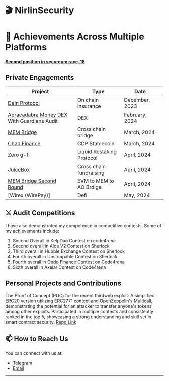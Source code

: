 
<!-- Your Name and Introduction -->
# 🎬 NirlinSecurity 

<!-- Profile Picture -->
# 🏅 Achievements Across Multiple Platforms    

**[Second position in secureum race-18](https://discord.com/channels/814328279468474419/927065287172427798/1112616229602070560)**

## Private Engagements

| Project                                             | Type                | Date           |                   |
|-----------------------------------------------------|---------------------|----------------|-------------------------------|
| [Dein Protocol](https://docs.dein.di)               | On chain insurance  | December, 2023 |                      |
| [Abracadabra Money DEX](https://abracadabra.money/) With Guardians Audit | DEX                 | February, 2024 |                          |
| [MEM Bridge](https://www.mem.tech/)                | Cross chain bridge  | March, 2024    |                     |
| [Chad Finance](https://chadfinance.xyz/)            | CDP Stablecoin      | March, 2024    |                    |
| Zero g-fi                                         | Liquid Restaking Protocol    | April, 2024    |                        |
| [JuiceBox](https://juicebox.money/)      | Cross chain fundraising   | April, 2024    |                         |
| [MEM Bridge Second Round](https://mem.tech)      | EVM to MEM to AO Brdige   | April, 2024    |                        |
| [Wirex (WirePay)]     | Defi | May, 2024    |                           |


## ⚔️ Audit Competitions

I have also demonstrated my competence in competitive contests. Some of my achievements include:

1.  Second Overall in KelpDao Contest on code4rena 
2.  Second overall in Aloe V2 Contest on Sherlock 
3.  Third overall in Hubble Exchange Contest on Sherlock 
4.  Fourth overall in Unstoppable Contest on Sherlock
5.  Fourth overall in Ondo Finance Contest on Code4rena 
6.  Sixth overall in Axelar Contest on Code4rena 

## Personal Projects and Contributions

The Proof of Concept (POC) for the recent thirdweb exploit: A simplified ERC20 version utilizing ERC2771 context and OpenZeppelin's Multicall, demonstrating the potential for an attacker to transfer anyone's tokens among other exploits.
Participated in multiple contests and consistently ranked in the top 5, showcasing a strong understanding and skill set in smart contract security. [Repo Link](https://github.com/0xnirlin/Thirdweb-Exploit-POC)


## 📫 How to Reach Us

You can connect with us at:

- [Telegram](https://t.me/nirlinsec)
- [Email](0xnirlin@gmail.com)



<!-- Footer -->
---
<p align="center">
  <!-- Add your other social media links or website here -->
</p>


<!--
**Nabeel-javaid/Nabeel-javaid** is a ✨ _special_ ✨ repository because its `README.md` (this file) appears on your GitHub profile.

Here are some ideas to get you started:

- 🔭 I’m currently working on ...
- 🌱 I’m currently learning ...
- 👯 I’m looking to collaborate on ...
- 🤔 I’m looking for help with ...
- 💬 Ask me about ...
- 📫 How to reach me: ...
- 😄 Pronouns: ...
- ⚡ Fun fact: ...
-->
